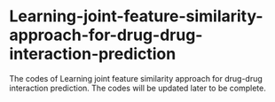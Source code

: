 # Learning-joint-feature-similarity-approach-for-drug-drug-interaction-prediction
The codes of Learning joint feature similarity approach for drug-drug interaction prediction.
The codes will be updated later to be complete.
